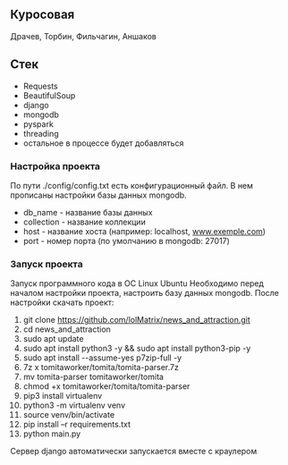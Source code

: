 ## Куросовая 
Драчев, Торбин, Фильчагин, Аншаков
## Стек
- Requests
- BeautifulSoup
- django
- mongodb
- pyspark
- threading
- остальное в процессе будет добавляться 

### Настройка проекта
По пути ./config/config.txt есть конфигурационный файл. В нем прописаны настройки базы данных mongodb.
- db_name - название базы данных
- collection - название коллекции
- host - название хоста (например: localhost, www.exemple.com)
- port - номер порта (по умолчанию в mongodb: 27017)

### Запуск проекта 
Запуск программного кода в ОС Linux Ubuntu
Необходимо перед началом настройки проекта, настроить базу данных mongodb. После настройки скачать проект: 
1. git clone https://github.com/lolMatrix/news_and_attraction.git 
2. cd news_and_attraction
3. sudo apt update
4. sudo apt install python3 -y && sudo apt install python3-pip -y
6. sudo apt install --assume-yes p7zip-full -y
7. 7z x tomitaworker/tomita/tomita-parser.7z
8. mv tomita-parser tomitaworker/tomita
9. chmod +x tomitaworker/tomita/tomita-parser
10. pip3 install virtualenv
11. python3 -m virtualenv venv
12. source venv/bin/activate
13. pip install –r requirements.txt
14. python main.py

Сервер django автоматически запускается вместе с краулером


